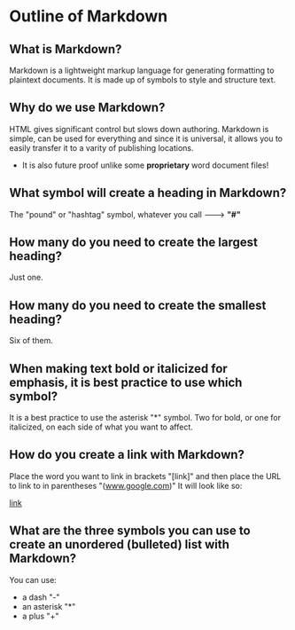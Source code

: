 # Outline of Markdown

## What is Markdown?

Markdown is a lightweight markup language for generating formatting to plaintext documents. It is made up of symbols to style and structure text.

## Why do we use Markdown?

HTML gives significant control but slows down authoring. Markdown is simple, can be used for everything and since it is universal, it allows you to easily transfer it to a varity of publishing locations.

- It is also future proof unlike some **proprietary** word document files! 

## What symbol will create a heading in Markdown?
The "pound" or "hashtag" symbol, whatever you call ---> **"#"**

## How many do you need to create the largest heading?
Just one. 

## How many do you need to create the smallest heading?
Six of them.

## When making text bold or italicized for emphasis, it is best practice to use which symbol?
It is a best practice to use the asterisk "*" symbol. Two for bold, or one for italicized, on each side of what you want to affect. 

## How do you create a link with Markdown?
Place the word you want to link in brackets "[link]" and then place the URL to link to in parentheses "(www.google.com)"
It will look like so:

[link](www.google.com)

## What are the three symbols you can use to create an unordered (bulleted) list with Markdown?
You can use:

- a dash "-"
- an asterisk "*"
- a plus "+"

